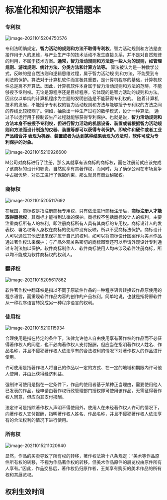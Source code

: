 # 标准化和知识产权错题本

### 专利权

![image-20211015204750576](https://mynotepicbed.oss-cn-beijing.aliyuncs.com/img/image-20211015204750576.png)

专利法明确规定，**智力活动的规则和方法不取得专利权**。智力活动规则和方法是直接作用于人的思维，与产业生产中的技术活动不发生直接关系，并不是对自然规律的利用，不属于技术方案。**通常，智力活动规则和方法是一些人为的规则，如管理规则、游戏规则、统计方法、分类方法和计算方法等。** 算法被认为是一种数学公式，反映的是自然法则和逻辑思维过程，属于智力活动规 则和方法，不能受到专利法的保护。算法对于计算机软件而言极其重要，是计算机程序的基础，计算机软件总是离不开算法。因此，计算机软件本身属于智力活动规则和方法的范畴，不能够授予专利权。无论是源程序还是目标程序，它体现的是智力活动的规则和方法。因此仅以单纯的计算机程序为主题的发明创造是不能获得专利权的。 随着计算机技术的发展，不能授予专利权的智力活动规则和方法与能够授予专利权的方法之间的界线比较模糊了。例如，抽象出一种生产过程的数学模式，设计一种算法， 通过予以运行用于控制该生产过程就能够获得专利保护。也就是说，**智力活动规则和方法本身不被授予专利权，但进行智力活动的机器设备、装置或者根据智力活动规则和方法而设计制造的仪器、装置等都可以获得专利保护。**即**软件和硬件或者工业产品结合并 表现为机器、装置或者为达到某种结果表现为方法时，软件可成为专利保护的对象。**    

![image-20211015210926600](https://mynotepicbed.oss-cn-beijing.aliyuncs.com/img/image-20211015210926600.png)

​	M公司对商标进行了注册，那么其就享有该商标的商标权，而在注册前就应该完成了该商标的设计和职责，自然就享有其著作权，而同时，为了确保公司在市场竞争中占据优势，对员工进行了保密约束，那么就具有商业秘密权。       



### 商标权

![image-20211015205117692](https://mynotepicbed.oss-cn-beijing.aliyuncs.com/img/image-20211015205117692.png)

在我国，商标权是指注册商标专用权，只有依法进行商标注册后，**商标注册人才能取得商标权**，其商标才能得到法律的保护。商标权不包括商标设计人的权利，主要注重商标所有人的权利，即注册商标所有人具有其商标的专用权。商标设计人的发表权、署名权等人身权在商标的使用中没有反映，所以不受商标法保护。商标设计人可以通过其他法律来保护属于自己的权利，如可以将商标设计图案作为美术作品通过著作权法来保护；与产品外观关系密切的商标图案还可以申请外观设计专利通过专利法加以保护。软件商标制作人、软件商标使用人均未涉及软件注册商标，所以均不能成为软件商标权的权利人。       

### 翻译权

![image-20211015205617862](https://mynotepicbed.oss-cn-beijing.aliyuncs.com/img/image-20211015205617862.png)

​	软件著作权中翻译权是指以不同于原软件作品的一种程序语言转换该作品原使用的程序语言，而重现软件作品内容的创作的产品权利。简单地说，也就是指将原软件从一种程序语言转换成另一种程序语言的权利。       

### 使用权

![image-20211015210115934](https://mynotepicbed.oss-cn-beijing.aliyuncs.com/img/image-20211015210115934.png)

合理使用是指在特定的条件下，法律允许他人自由使用享有著作权的作品而不必征得著作权人的同意，也不必向著作权人支付报酬，但应当在指明著作权人姓名、作品名称，并且不侵犯著作权人依法享有的合法权利的情况下对著作权人的作品进行使用。

许可使用是指著作权人将自己的作品以一定的方式、在一定的地域和期限内许可他人使用，并由此获得经济利益。 

强制许可使用是指在一定条件下，作品的使用者基于某种正当理由，需要使用他人已发表的作品，经申请由著作权行政管理部门授权即可使用该作品，无需征得著作权人同意，但应向其支付报酬。 

法定许可是指除著作权人声明不得使用外，使用人在未经著作权人许可的情况下， 向著作权人支付报酬，指明著作权人姓名、作品名称，并且不侵犯著作权人依法享有的合法权利的情况下进行使用。       

### 所有权

![image-20211015211020640](https://mynotepicbed.oss-cn-beijing.aliyuncs.com/img/image-20211015211020640.png)

显然，作品的买卖导致了所有权的转移，著作权法第十八条规定：“美术等作品原件所有权的转移，不视为作品著作权的转移，但美术作品原件的展览权由原件所有人享有。”因此，作品交易后，著作权仍归原作者，王某享有购买的美术作品的所有权和其展览权。       

## 权利生效时间

